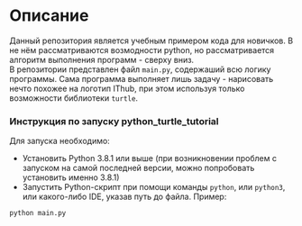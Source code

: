 # Описание
Данный репозитория является учебным примером кода для новичков. В не нём рассматриваются возмодности python, но рассматривается алгоритм выполнения программ - сверху вниз. <br/>
В репозитории представлен файл `main.py`, содержаший всю логику программы. Сама программа выполняет лишь задачу - нарисовать нечто похожее на логотип IThub, при этом используя только возможности библиотеки `turtle`.

### Инструкция по запуску python_turtle_tutorial
Для запуска необходимо:
- Установить Python 3.8.1 или выше (при возникновении проблем с запуском на самой последней версии, можно попробовать установить именно 3.8.1)
- Запустить Python-скрипт при помощи команды `python`, или `python3`, или какого-либо IDE, указав путь до файла. Пример:
```
python main.py
```
